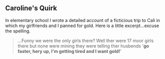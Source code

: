 Caroline's Quirk
-

In elementary school I wrote a detailed account of a ficticious trip to Cali in which my girlfriends and I panned for gold. Here is a little excerpt...excuse the spelling.

> ...Funny we were the only girls there? Well ther were 17 moor girls there but none were mining they were telling ther husbends '**go faster, hery up, I'm getting tired and I want gold!**'


